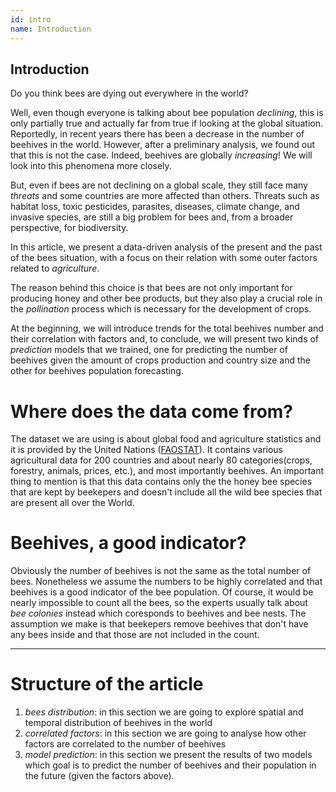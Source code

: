 ```yaml
---
id: intro
name: Introduction
---
```


## Introduction
Do you think bees are dying out everywhere in the world? 

Well, even though everyone is talking about bee population _declining_, this is only partially true and actually far from true if looking at the global situation. Reportedly, in recent years there has been a decrease in the number of beehives in the world. However, after a preliminary analysis, we found out that this is not the case. Indeed, beehives are globally _increasing_! We will look into this phenomena more closely. 

But, even if bees are not declining on a global scale, they still face many _threats_ and some countries are more affected than others. Threats such as habitat loss, toxic pesticides, parasites, diseases, climate change, and invasive species, are still a big problem for bees and, from a broader perspective, for biodiversity.


In this article, we present a data-driven analysis of the present and the past of the bees situation, with a focus on their relation with some outer factors related to _agriculture_.

The reason behind this choice is that bees are not only important for producing honey and other bee products, but they also play a crucial role in the _pollination_ process which is necessary for the development of crops.

At the beginning, we will introduce trends for the total beehives number and their correlation with factors and, to conclude, we will present two kinds of _prediction_ models that we trained, one for predicting the number of beehives given the amount of crops production and country size and the other for beehives population forecasting.

# Where does the data come from?
The dataset we are using is about global food and agriculture statistics and it is provided by the United Nations ([FAOSTAT](http://www.fao.org/faostat/en/#home "FAOSTAT")). It contains various agricultural data for 200 countries and about nearly 80 categories(crops, forestry, animals, prices, etc.), and most importantly beehives. An important thing to mention is that this data contains only the the honey bee species that are kept by beekepers and doesn't include all the wild bee species that are present all over the World.


# Beehives, a good indicator?
Obviously the number of beehives is not the same as the total number of bees. Nonetheless we assume the numbers to be highly correlated and that beehives is a good indicator of the bee population. Of course, it would be nearly impossible to count all the bees, so the experts usually talk about _bee colonies_ instead which coresponds to beehives and bee nests. The assumption we make is that beekepers remove beehives that don't have any bees inside and that those are not included in the count.

------

# Structure of the article
1. *bees distribution*: in this section we are going to explore spatial and temporal distribution of beehives in the world
2. *correlated factors*: in this section we are going to analyse how other factors are correlated to the number of beehives
3. *model prediction*: in this section we present the results of two models which goal is to predict the number of beehives and their population in the future (given the factors above).
